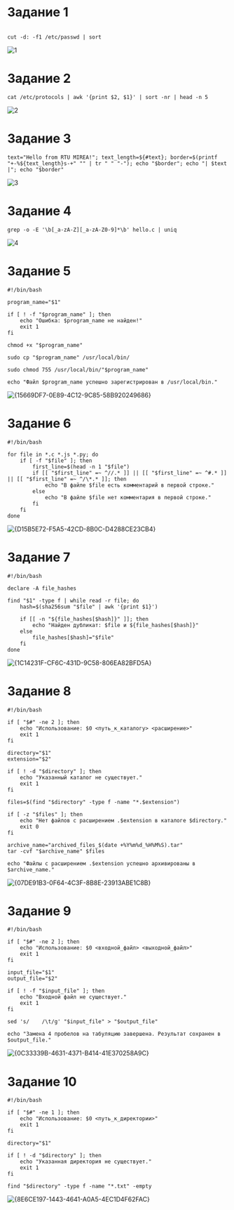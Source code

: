 # Задание 1
``` 

cut -d: -f1 /etc/passwd | sort

```

![1](https://github.com/user-attachments/assets/21280eb1-f99d-4956-80f9-6c73cfe17cbe)

# Задание 2
```  
cat /etc/protocols | awk '{print $2, $1}' | sort -nr | head -n 5

```

![2](https://github.com/user-attachments/assets/1248b167-7ff5-4533-bafb-9c31e64dfa25)

# Задание 3
```  
text="Hello from RTU MIREA!"; text_length=${#text}; border=$(printf "+-%${text_length}s-+" "" | tr " " "-"); echo "$border"; echo "| $text |"; echo "$border"

```

![3](https://github.com/user-attachments/assets/5114a075-156b-491a-a0ff-741314cdb6b3)

# Задание 4
```  
grep -o -E '\b[_a-zA-Z][_a-zA-Z0-9]*\b' hello.c | uniq

```
![4](https://github.com/user-attachments/assets/2779dc2e-e6bf-4d6c-b373-84ccb1619c2f)

# Задание 5
```  
#!/bin/bash

program_name="$1"

if [ ! -f "$program_name" ]; then
    echo "Ошибка: $program_name не найден!"
    exit 1
fi

chmod +x "$program_name"

sudo cp "$program_name" /usr/local/bin/

sudo chmod 755 /usr/local/bin/"$program_name"

echo "Файл $program_name успешно зарегистрирован в /usr/local/bin."

```
![{15669DF7-0E89-4C12-9C85-58B920249686}](https://github.com/user-attachments/assets/c2611742-56f8-4cce-b8b5-9033357d65be)

# Задание 6
``` 
#!/bin/bash

for file in *.c *.js *.py; do
    if [ -f "$file" ]; then
        first_line=$(head -n 1 "$file")
        if [[ "$first_line" =~ ^//.* ]] || [[ "$first_line" =~ ^#.* ]] || [[ "$first_line" =~ ^/\*.* ]]; then
            echo "В файле $file есть комментарий в первой строке."
        else
            echo "В файле $file нет комментария в первой строке."
        fi
    fi
done

```
![{D15B5E72-F5A5-42CD-8B0C-D4288CE23CB4}](https://github.com/user-attachments/assets/100fda80-ae52-47a8-ad00-ab23dbb3539d)

# Задание 7
``` 
#!/bin/bash

declare -A file_hashes

find "$1" -type f | while read -r file; do
    hash=$(sha256sum "$file" | awk '{print $1}')
   
    if [[ -n "${file_hashes[$hash]}" ]]; then
        echo "Найден дубликат: $file и ${file_hashes[$hash]}"
    else
        file_hashes[$hash]="$file"
    fi
done
```
![{1C14231F-CF6C-431D-9C58-806EA82BFD5A}](https://github.com/user-attachments/assets/e020a3c9-8a91-4498-9125-8cbd6a557add)

# Задание 8
``` 
#!/bin/bash

if [ "$#" -ne 2 ]; then
    echo "Использование: $0 <путь_к_каталогу> <расширение>"
    exit 1
fi

directory="$1"
extension="$2"

if [ ! -d "$directory" ]; then
    echo "Указанный каталог не существует."
    exit 1
fi

files=$(find "$directory" -type f -name "*.$extension")

if [ -z "$files" ]; then
    echo "Нет файлов с расширением .$extension в каталоге $directory."
    exit 0
fi

archive_name="archived_files_$(date +%Y%m%d_%H%M%S).tar"
tar -cvf "$archive_name" $files

echo "Файлы с расширением .$extension успешно архивированы в $archive_name."

```
![{07DE91B3-0F64-4C3F-8B8E-23913ABE1C8B}](https://github.com/user-attachments/assets/5bb7eca2-60e9-4205-96a6-acf9bb573b2f)



# Задание 9
``` 
#!/bin/bash

if [ "$#" -ne 2 ]; then
    echo "Использование: $0 <входной_файл> <выходной_файл>"
    exit 1
fi

input_file="$1"
output_file="$2"

if [ ! -f "$input_file" ]; then
    echo "Входной файл не существует."
    exit 1
fi

sed 's/    /\t/g' "$input_file" > "$output_file"

echo "Замена 4 пробелов на табуляцию завершена. Результат сохранен в $output_file."

```
![{0C33339B-4631-4371-B414-41E370258A9C}](https://github.com/user-attachments/assets/04eaaae4-df83-4eb8-a006-e4d69c6e3361)


# Задание 10
``` 
#!/bin/bash

if [ "$#" -ne 1 ]; then
    echo "Использование: $0 <путь_к_директории>"
    exit 1
fi

directory="$1"

if [ ! -d "$directory" ]; then
    echo "Указанная директория не существует."
    exit 1
fi

find "$directory" -type f -name "*.txt" -empty
```
![{8E6CE197-1443-4641-A0A5-4EC1D4F62FAC}](https://github.com/user-attachments/assets/6d77f6c7-f954-4846-ac99-8cb4f6023417)

